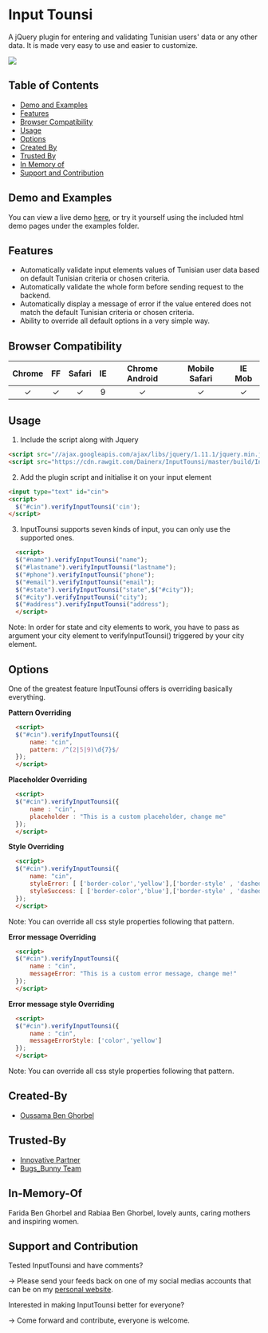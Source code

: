 # Input Tounsi
A jQuery plugin for entering and validating Tunisian users' data or any other data. It is made very easy to use and easier to customize.

<img src="https://raw.githubusercontent.com/Dainerx/InputTounsi/master/screenshots/screenshot-1.png?token=ASmpJW4uTy8276xSEkws2A1f28J7GRKVks5ZhmH1wA%3D%3D">

## Table of Contents

- [Demo and Examples](#demo-and-examples)
- [Features](#features)
- [Browser Compatibility](#browser-compatibility)
- [Usage](#usage)
- [Options](#options)
- [Created By](#created-by)
- [Trusted By](#trusted-by)
- [In Memory of](#in-memory-of)
- [Support and Contribution](#support-and-contribution)
## Demo and Examples
You can view a live demo [here](https://jsfiddle.net/dainer/96nxdLgt/), or try it  yourself using the included html demo pages under the examples folder.


## Features
* Automatically validate input elements values of Tunisian user data based on default Tunisian criteria or chosen criteria.
* Automatically validate the whole form before sending request to the backend.
* Automatically display a message of error if the value entered does not match the default Tunisian criteria or chosen criteria.
* Ability to override all default options in a very simple way.

## Browser Compatibility
| Chrome | FF  | Safari | IE  | Chrome Android | Mobile Safari | IE Mob |
| :----: | :-: | :----: | :-: | :------------: | :-----------: | :----: |
|    ✓   |  ✓  |    ✓   |  9  |      ✓         |       ✓       |     ✓  |



## Usage

1. Include the script along with Jquery
  ```html
  <script src="//ajax.googleapis.com/ajax/libs/jquery/1.11.1/jquery.min.js"></script>
  <script src="https://cdn.rawgit.com/Dainerx/InputTounsi/master/build/InputTounsi.min.js"></script>
  ```

2. Add the plugin script and initialise it on your input element
  ```html
  <input type="text" id="cin">
  <script>
    $("#cin").verifyInputTounsi('cin');
  </script>
  ```
3. InputTounsi supports seven kinds of input, you can only use the supported ones. 

  ```html
    <script>
    $("#name").verifyInputTounsi("name");
    $("#lastname").verifyInputTounsi("lastname");
    $("#phone").verifyInputTounsi("phone");
    $("#email").verifyInputTounsi("email");
    $("#state").verifyInputTounsi("state",$("#city"));
    $("#city").verifyInputTounsi("city");
    $("#address").verifyInputTounsi("address");
    </script>
  ```

Note: In order for state and city elements to work, you have to pass as argument your city element to verifyInputTounsi() triggered by your city element.

## Options
One of the greatest feature InputTounsi offers is overriding basically everything.

**Pattern Overriding**  
  ```html
    <script>
    $("#cin").verifyInputTounsi({
        name: "cin",
        pattern: /^(2|5|9)\d{7}$/
    });
    </script>
  ```

**Placeholder Overriding**  
  ```html
    <script>
    $("#cin").verifyInputTounsi({
        name : "cin",
        placeholder : "This is a custom placeholder, change me"
    });
    </script>
  ```

**Style Overriding**  

  ```html
    <script>
    $("#cin").verifyInputTounsi({
        name: "cin",
        styleError: [ ['border-color','yellow'],['border-style' , 'dashed'] ],
        styleSuccess: [ ['border-color','blue'],['border-style' , 'dashed'] ],
    });
    </script>
  ```
Note: You can override all css style properties following that pattern.

**Error message Overriding**  

  ```html
    <script>
    $("#cin").verifyInputTounsi({ 
        name : "cin",
        messageError: "This is a custom error message, change me!"
    });
    </script>
  ```

**Error message style Overriding**  

  ```html
    <script>
    $("#cin").verifyInputTounsi({ 
        name : "cin",
        messageErrorStyle: ['color','yellow']
    });
    </script>
  ```
Note: You can override all css style properties following that pattern.




## Created-By
- [Oussama Ben Ghorbel](http://dainer.me/)

## Trusted-By
* [Innovative Partner](http://innovativepart.com/)
* [Bugs_Bunny Team](https://www.facebook.com/BugsBunnyCTF/)


## In-Memory-Of
Farida Ben Ghorbel and Rabiaa Ben Ghorbel, lovely aunts, caring mothers and inspiring women.

## Support and Contribution

Tested InputTounsi and have comments?

-> Please send your feeds back on one of my social medias accounts that can be on my [personal website](http://dainer.me/).

Interested in making InputTounsi better for everyone? 

-> Come forward and contribute, everyone is welcome.

